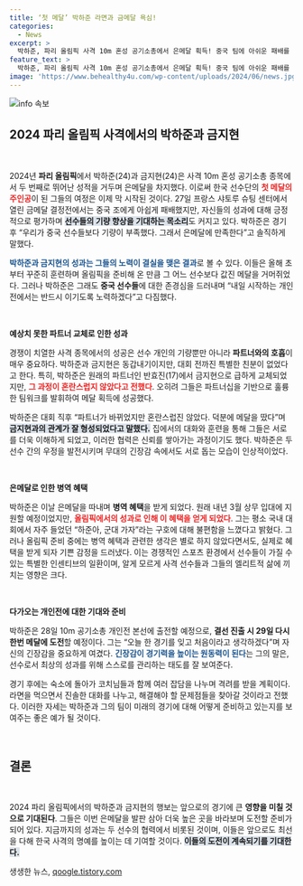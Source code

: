 ```yaml
---
title: ‘첫 메달’ 박하준 라면과 금메달 욕심!
categories:
  - News
excerpt: >
  박하준, 파리 올림픽 사격 10m 혼성 공기소총에서 은메달 획득! 중국 팀에 아쉬운 패배를 맛보았지만, 개인전에서 금메달 도전을 예고하며 긴장감을 유지하겠다는 각오를 다졌다. 병역 혜택도 확보한 그는 다음 경기에서 새로운 꿈을 향해 나아간다!
feature_text: >
  박하준, 파리 올림픽 사격 10m 혼성 공기소총에서 은메달 획득! 중국 팀에 아쉬운 패배를 맛보았지만, 개인전에서 금메달 도전을 예고하며 긴장감을 유지하겠다는 각오를 다졌다. 병역 혜택도 확보한 그는 다음 경기에서 새로운 꿈을 향해 나아간다!
image: 'https://www.behealthy4u.com/wp-content/uploads/2024/06/news.jpg'
---
```


<p><img src="https://www.behealthy4u.com/wp-content/uploads/2024/06/news.jpg" alt="info 속보" /></p>

<h2 data-ke-size="size26">2024 파리 올림픽 사격에서의 박하준과 금지현</h2>

<p data-ke-size="size16">&nbsp;</p>

<p>2024년 <b>파리 올림픽</b>에서 박하준(24)과 금지현(24)은 사격 10m 혼성 공기소총 종목에서 두 번째로 뛰어난 성적을 거두며 은메달을 차지했다. 이로써 한국 선수단의 <b><span style="color: #ee2323;">첫 메달의 주인공</span></b>이 된 그들의 여정은 이제 막 시작된 것이다. 27일 프랑스 샤토루 슈팅 센터에서 열린 금메달 결정전에서는 중국 조에게 아쉽게 패배했지만, 자신들의 성과에 대해 긍정적으로 평가하며 <b><span style="background-color: #21538527;">선수들의 기량 향상을 기대하는 목소리</span></b>도 커지고 있다. 박하준은 경기 후 “우리가 중국 선수들보다 기량이 부족했다. 그래서 은메달에 만족한다”고 솔직하게 말했다. </p>

<p><b><span style="color: #1a5490;">박하준과 금지현의 성과는 그들의 노력이 결실을 맺은 결과</span></b>로 볼 수 있다. 이들은 올해 초부터 꾸준히 훈련하며 올림픽을 준비해 온 만큼 그 어느 선수보다 값진 메달을 거머쥐었다. 그러나 박하준은 그래도 <b>중국 선수들</b>에 대한 존경심을 드러내며 “내일 시작하는 개인전에서는 반드시 이기도록 노력하겠다”고 다짐했다. </p>

<p data-ke-size="size16">&nbsp;</p>

<p><b>예상치 못한 파트너 교체로 인한 성과</b>  </p>

<p>경쟁이 치열한 사격 종목에서의 성공은 선수 개인의 기량뿐만 아니라 <b>파트너와의 호흡</b>이 매우 중요하다. 박하준과 금지현은 동갑내기이지만, 대회 전까진 특별한 친분이 없었다고 한다. 특히, 박하준은 원래의 파트너인 반효진(17)에서 금지현으로 급하게 교체되었지만, <b><span style="color: #ee2323;">그 과정이 혼란스럽지 않았다고 전했다</span></b>. 오히려 그들은 파트너십을 기반으로 훌륭한 팀워크를 발휘하여 메달 획득에 성공했다. </p>

<p>박하준은 대회 직후 “파트너가 바뀌었지만 혼란스럽진 않았다. 덕분에 메달을 땄다”며 <b><span style="background-color: #21538527;">금지현과의 관계가 잘 형성되었다고 말했다.</span></b> 집에서의 대화와 훈련을 통해 그들은 서로를 더욱 이해하게 되었고, 이러한 협력은 신뢰를 쌓아가는 과정이기도 했다. 박하준은 두 선수 간의 우정을 발전시키며 무대의 긴장감 속에서도 서로 돕는 모습이 인상적이었다.</p>

<p data-ke-size="size16">&nbsp;</p>

<p><b>은메달로 인한 병역 혜택</b>  </p>

<p>박하준은 이날 은메달을 따내며 <b>병역 혜택</b>을 받게 되었다. 원래 내년 3월 상무 입대에 지원할 예정이었지만, <b><span style="color: #ee2323;">올림픽에서의 성과로 인해 이 혜택을 얻게 되었다</span></b>. 그는 평소 국내 대회에서 자주 들었던 “하준아, 군대 가자”라는 구호에 대해 불편함을 느꼈다고 밝혔다. 그러나 올림픽 준비 중에는 병역 혜택과 관련한 생각은 별로 하지 않았다면서도, 실제로 혜택을 받게 되자 기쁜 감정을 드러냈다. 이는 경쟁적인 스포츠 환경에서 선수들이 가질 수 있는 특별한 인센티브의 일환이며, 알게 모르게 사격 선수들과 그들의 엘리트적 삶에 끼치는 영향은 크다.</p>

<p data-ke-size="size16">&nbsp;</p>

<p><b>다가오는 개인전에 대한 기대와 준비</b>  </p>

<p>박하준은 28일 10m 공기소총 개인전 본선에 출전할 예정으로, <b>결선 진출 시 29일 다시 한번 메달에 도전</b>할 예정이다. 그는 “오늘 한 경기를 잊고 처음이라고 생각하겠다”며 자신의 긴장감을 중요하게 여겼다. <b><span style="color: #1a5490;">긴장감이 경기력을 높이는 원동력이 된다</span></b>는 그의 말은, 선수로서 최상의 성과를 위해 스스로를 관리하는 태도를 잘 보여준다. </p>

<p>경기 후에는 숙소에 돌아가 코치님들과 함께 여러 잡담을 나누며 격려를 받을 계획이다. 라면을 먹으면서 진솔한 대화를 나누고, 해결해야 할 문제점들을 찾아갈 것이라고 전했다. 이러한 자세는 박하준과 그의 팀이 미래의 경기에 대해 어떻게 준비하고 있는지를 보여주는 좋은 예가 될 것이다.</p>

<p data-ke-size="size16">&nbsp;</p>

<h2 data-ke-size="size26">결론</h2>

<p data-ke-size="size16">&nbsp;</p>

<p>2024 파리 올림픽에서의 박하준과 금지현의 행보는 앞으로의 경기에 큰 <b>영향을 미칠 것으로 기대된다</b>. 그들은 이번 은메달을 발판 삼아 더욱 높은 곳을 바라보며 도전할 준비가 되어 있다. 지금까지의 성과는 두 선수의 협력에서 비롯된 것이며, 이들은 앞으로도 최선을 다해 한국 사격의 명예를 높이는 데 기여할 것이다. <b><span style="background-color: #21538527;">이들의 도전이 계속되기를 기대한다.</span></b></p>
생생한 뉴스, <a href="https://qoogle.tistory.com" rel="dofollow">qoogle.tistory.com</a>


